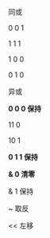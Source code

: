 同或 

0 0  1

1 1  1

1 0  0

0 1 0



异或 

**0 0 0 保持**

11 0

10 1

**0 1 1 保持**



**& 0 清零**

& 1 保持



~ 取反

<< 左移